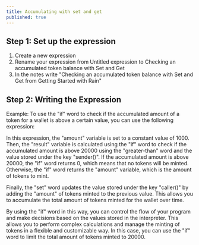 ```yaml
---
title: Accumulating with set and get
published: true
---
```


<script>
	import ForkableFormatter from '$lib/expressions/ForkableFormatter.svelte';
	import { Parser } from '@rainprotocol/rain-svelte-components'

	const expression = `/* Calculate the amount of the token to mint */
amount-per-mint: 1000,

/* Create a unique key for each wallet that tries to mint */
caller: context<0 0>(),

/* Get how much has been minted so far for the caller.
** Here we’re using ‘get’ and the storage key is the caller’s wallet address
** This means there’s a unique storage slot for each caller.
** If nothing has been set yet, this will be 0.
 */
amount-so-far: get(caller),

/* Check if the accumulated amount is above a certain value */
condition: less-than(amount-so-far 20000),

/* The amount the caller can mint in this transaction */
amount-for-this-mint: if(condition amount-per-mint 0),

/* Add the accumulated amount and the amount for this transaction. */
new-accumulated-amount: add(amount-so-far amount-for-this-mint),

/* Set the new value 
** We’re using the caller’s address as a storage key again, but now we’re storing the total accumulated amount for retrieval in the next run of this expression.
*/
:set(caller new-accumulated-amount);`
</script>

## Step 1: Set up the expression

1. Create a new expression
2. Rename your expression from Untitled expression to Checking an accumulated token balance with Set and Get
3. In the notes write "Checking an accumulated token balance with Set and Get from Getting Started with Rain"

## Step 2: Writing the Expression

Example: To use the "if" word to check if the accumulated amount of a token for a wallet is above a certain value, you can use the following expression:

<ForkableFormatter raw={expression} />

In this expression, the "amount" variable is set to a constant value of 1000. Then, the "result" variable is calculated using the "if" word to check if the accumulated amount is above 20000 using the "greater-than" word and the value stored under the key "sender()". If the accumulated amount is above 20000, the "if" word returns 0, which means that no tokens will be minted. Otherwise, the "if" word returns the "amount" variable, which is the amount of tokens to mint.

Finally, the "set" word updates the value stored under the key "caller()" by adding the "amount" of tokens minted to the previous value. This allows you to accumulate the total amount of tokens minted for the wallet over time.

By using the "if" word in this way, you can control the flow of your program and make decisions based on the values stored in the interpreter. This allows you to perform complex calculations and manage the minting of tokens in a flexible and customizable way. In this case, you can use the "if" word to limit the total amount of tokens minted to 20000.
